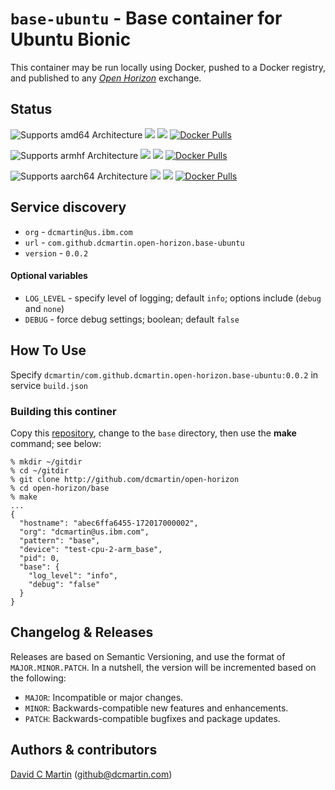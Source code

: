 # `base-ubuntu` - Base container for Ubuntu Bionic

This container may be run locally using Docker, pushed to a Docker registry, and published to any [_Open Horizon_][open-horizon] exchange.

## Status

![Supports amd64 Architecture][amd64-shield]
[![](https://images.microbadger.com/badges/image/dcmartin/amd64_com.github.dcmartin.open-horizon.base-ubuntu.svg)](https://microbadger.com/images/dcmartin/amd64_com.github.dcmartin.open-horizon.base-ubuntu "Get your own image badge on microbadger.com")
[![](https://images.microbadger.com/badges/version/dcmartin/amd64_com.github.dcmartin.open-horizon.base-ubuntu.svg)](https://microbadger.com/images/dcmartin/amd64_com.github.dcmartin.open-horizon.base-ubuntu "Get your own version badge on microbadger.com")
[![Docker Pulls][pulls-amd64]][docker-amd64]

[docker-amd64]: https://hub.docker.com/r/dcmartin/amd64_com.github.dcmartin.open-horizon.base-ubuntu
[pulls-amd64]: https://img.shields.io/docker/pulls/dcmartin/amd64_com.github.dcmartin.open-horizon.base-ubuntu.svg

![Supports armhf Architecture][arm-shield]
[![](https://images.microbadger.com/badges/image/dcmartin/arm_com.github.dcmartin.open-horizon.base-ubuntu.svg)](https://microbadger.com/images/dcmartin/arm_com.github.dcmartin.open-horizon.base-ubuntu "Get your own image badge on microbadger.com")
[![](https://images.microbadger.com/badges/version/dcmartin/arm_com.github.dcmartin.open-horizon.base-ubuntu.svg)](https://microbadger.com/images/dcmartin/arm_com.github.dcmartin.open-horizon.base-ubuntu "Get your own version badge on microbadger.com")
[![Docker Pulls][pulls-arm]][docker-arm]

[docker-arm]: https://hub.docker.com/r/dcmartin/arm_com.github.dcmartin.open-horizon.base-ubuntu
[pulls-arm]: https://img.shields.io/docker/pulls/dcmartin/arm_com.github.dcmartin.open-horizon.base-ubuntu.svg

![Supports aarch64 Architecture][arm64-shield]
[![](https://images.microbadger.com/badges/image/dcmartin/arm64_com.github.dcmartin.open-horizon.base-ubuntu.svg)](https://microbadger.com/images/dcmartin/arm64_com.github.dcmartin.open-horizon.base-ubuntu "Get your own image badge on microbadger.com")
[![](https://images.microbadger.com/badges/version/dcmartin/arm64_com.github.dcmartin.open-horizon.base-ubuntu.svg)](https://microbadger.com/images/dcmartin/arm64_com.github.dcmartin.open-horizon.base-ubuntu "Get your own version badge on microbadger.com")
[![Docker Pulls][pulls-arm64]][docker-arm64]

[docker-arm64]: https://hub.docker.com/r/dcmartin/arm64_com.github.dcmartin.open-horizon.base-ubuntu
[pulls-arm64]: https://img.shields.io/docker/pulls/dcmartin/arm64_com.github.dcmartin.open-horizon.base-ubuntu.svg

[arm64-shield]: https://img.shields.io/badge/aarch64-yes-green.svg
[amd64-shield]: https://img.shields.io/badge/amd64-yes-green.svg
[arm-shield]: https://img.shields.io/badge/armhf-yes-green.svg

## Service discovery
+ `org` - `dcmartin@us.ibm.com`
+ `url` - `com.github.dcmartin.open-horizon.base-ubuntu`
+ `version` - `0.0.2`

#### Optional variables
+ `LOG_LEVEL` - specify level of logging; default `info`; options include (`debug` and `none`)
+ `DEBUG` - force debug settings; boolean; default `false`

## How To Use

Specify `dcmartin/com.github.dcmartin.open-horizon.base-ubuntu:0.0.2` in service `build.json`

### Building this continer

Copy this [repository][repository], change to the `base` directory, then use the **make** command; see below:

```
% mkdir ~/gitdir
% cd ~/gitdir
% git clone http://github.com/dcmartin/open-horizon
% cd open-horizon/base
% make
...
{
  "hostname": "abec6ffa6455-172017000002",
  "org": "dcmartin@us.ibm.com",
  "pattern": "base",
  "device": "test-cpu-2-arm_base",
  "pid": 0,
  "base": {
    "log_level": "info",
    "debug": "false"
  }
}
```

## Changelog & Releases

Releases are based on Semantic Versioning, and use the format
of ``MAJOR.MINOR.PATCH``. In a nutshell, the version will be incremented
based on the following:

- ``MAJOR``: Incompatible or major changes.
- ``MINOR``: Backwards-compatible new features and enhancements.
- ``PATCH``: Backwards-compatible bugfixes and package updates.

## Authors & contributors

[David C Martin][dcmartin] (github@dcmartin.com)


[dcmartin]: https://github.com/dcmartin
[edge-fabric]: https://console.test.cloud.ibm.com/docs/services/edge-fabric/getting-started.html
[edge-install]: https://console.test.cloud.ibm.com/docs/services/edge-fabric/adding-devices.html
[edge-slack]: https://ibm-appsci.slack.com/messages/edge-fabric-users/
[ibm-apikeys]: https://console.bluemix.net/iam/#/apikeys
[ibm-registration]: https://console.bluemix.net/registration/
[issue]: https://github.com/dcmartin/open-horizon/issues
[macos-install]: http://pkg.bluehorizon.network/macos
[open-horizon]: http://github.com/open-horizon/
[repository]: https://github.com/dcmartin/open-horizon
[setup]: https://github.com/dcmartin/open-horizon/blob/master/setup/README.md
